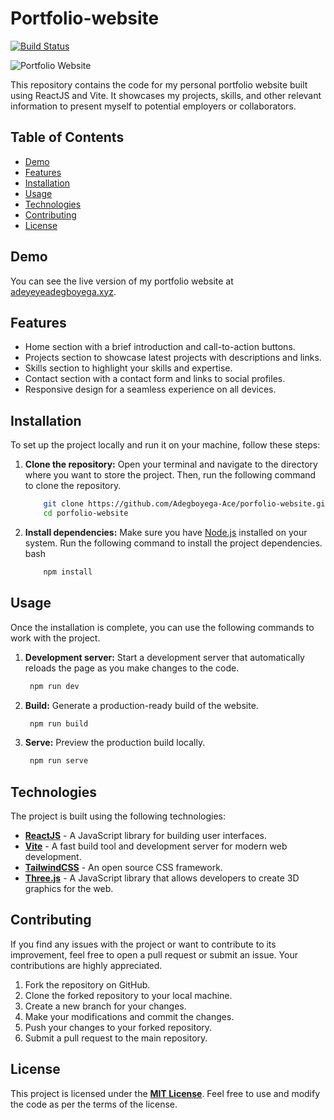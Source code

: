# Portfolio-website

[![Build Status](https://travis-ci.org/joemccann/dillinger.svg?branch=master)](https://travis-ci.org/joemccann/dillinger)

![Portfolio Website](https://example.com/path/to/your/portfolio/screenshot.png)

This repository contains the code for my personal portfolio website built using ReactJS and Vite. It showcases my projects, skills, and other relevant information to present myself to potential employers or collaborators.

## Table of Contents

- [Demo](#demo)
- [Features](#features)
- [Installation](#installation)
- [Usage](#usage)
- [Technologies](#technologies)
- [Contributing](#contributing)
- [License](#license)

## Demo

You can see the live version of my portfolio website at [adeyeyeadegboyega.xyz](adeyeyeadegboyega.xyz).

## Features

- Home section with a brief introduction and call-to-action buttons.
- Projects section to showcase latest projects with descriptions and links.
- Skills section to highlight your skills and expertise.
- Contact section with a contact form and links to social profiles.
- Responsive design for a seamless experience on all devices.

## Installation

To set up the project locally and run it on your machine, follow these steps:

1. **Clone the repository:** Open your terminal and navigate to the directory where you want to store the project. Then, run the following command to clone the repository.

   ```bash
       git clone https://github.com/Adegboyega-Ace/porfolio-website.git
       cd porfolio-website
    ```

2. **Install dependencies:** Make sure you have [Node.js](nodejs.org) installed on your system. Run the following command to install the project dependencies.
bash
   ```bash
       npm install
    ```

## Usage

Once the installation is complete, you can use the following commands to work with the project.

1. **Development server:** Start a development server that automatically reloads the page as you make changes to the code.
      ```bash
       npm run dev
      ```
2. **Build:** Generate a production-ready build of the website.
    ```bash
     npm run build
      ```
3. **Serve:** Preview the production build locally.
    ```bash
     npm run serve
     ```
     
## Technologies

The project is built using the following technologies:

 - **[ReactJS](react.dev)** - A JavaScript library for building user interfaces.
 - **[Vite](vitejs.dev)** - A fast build tool and development server for modern web development.
 - **[TailwindCSS](tailwindcss.com)** - An open source CSS framework. 
 - **[Three.js](threejs.org)** - A JavaScript library that allows developers to create 3D graphics for the web. 
 
## Contributing

If you find any issues with the project or want to contribute to its improvement, feel free to open a pull request or submit an issue. Your contributions are highly appreciated.

1. Fork the repository on GitHub.
2. Clone the forked repository to your local machine.
3. Create a new branch for your changes.
4. Make your modifications and commit the changes.
5. Push your changes to your forked repository.
6. Submit a pull request to the main repository.

## License

This project is licensed under the **[MIT License](opensource.org/license/mit/)**. Feel free to use and modify the code as per the terms of the license.